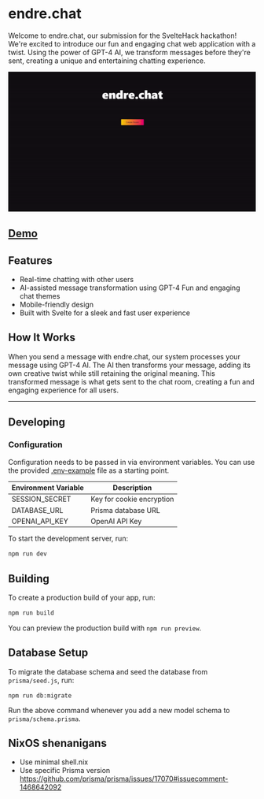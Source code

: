 # endre.chat

Welcome to endre.chat, our submission for the SvelteHack hackathon! We're excited to introduce our fun and engaging chat web application with a twist. Using the power of GPT-4 AI, we transform messages before they're sent, creating a unique and entertaining chatting experience.

![demo](./demo.gif)

## [Demo](https://endre.chat/)

## Features

- Real-time chatting with other users
- AI-assisted message transformation using GPT-4
  Fun and engaging chat themes
- Mobile-friendly design
- Built with Svelte for a sleek and fast user experience

## How It Works

When you send a message with endre.chat, our system processes your message using GPT-4 AI. The AI then transforms your message, adding its own creative twist while still retaining the original meaning. This transformed message is what gets sent to the chat room, creating a fun and engaging experience for all users.

---

## Developing

### Configuration

Configuration needs to be passed in via environment variables.
You can use the provided [.env-example](./.env-example) file as a starting point.

| Environment Variable | Description               |
| -------------------- | ------------------------- |
| SESSION_SECRET       | Key for cookie encryption |
| DATABASE_URL         | Prisma database URL       |
| OPENAI_API_KEY       | OpenAI API Key            |

To start the development server, run:

```bash
npm run dev
```

## Building

To create a production build of your app, run:

```bash
npm run build
```

You can preview the production build with `npm run preview`.

## Database Setup

To migrate the database schema and seed the database from `prisma/seed.js`, run:

```
npm run db:migrate
```

Run the above command whenever you add a new model schema to `prisma/schema.prisma`.

## NixOS shenanigans

- Use minimal shell.nix
- Use specific Prisma version https://github.com/prisma/prisma/issues/17070#issuecomment-1468642092
